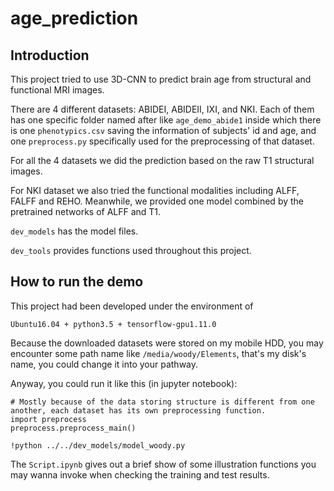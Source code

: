 # age_prediction
## Introduction
This project tried to use 3D-CNN to predict brain age from structural and functional MRI images.

There are 4 different datasets: ABIDEI, ABIDEII, IXI, and NKI. Each of them has one specific folder named after like `age_demo_abide1` inside which there is one `phenotypics.csv` saving the information of subjects' id and age, and one `preprocess.py` specifically used for the preprocessing of that dataset. 

For all the 4 datasets we did the prediction based on the raw T1 structural images.

For NKI dataset we also tried the functional modalities including ALFF, FALFF and REHO. Meanwhile, we provided one model combined by the pretrained networks of ALFF and T1.

`dev_models` has the model files.

`dev_tools` provides functions used throughout this project.

## How to run the demo
This project had been developed under the environment of
```
Ubuntu16.04 + python3.5 + tensorflow-gpu1.11.0

```
Because the downloaded datasets were stored on my mobile HDD, you may encounter some path name like `/media/woody/Elements`, that's my disk's name, you could change it into your pathway.

Anyway, you could run it like this (in jupyter notebook):
```
# Mostly because of the data storing structure is different from one another, each dataset has its own preprocessing function.  
import preprocess
preprocess.preprocess_main()

!python ../../dev_models/model_woody.py

```
The `Script.ipynb` gives out a brief show of some illustration functions you may wanna invoke when checking the training and test results.
